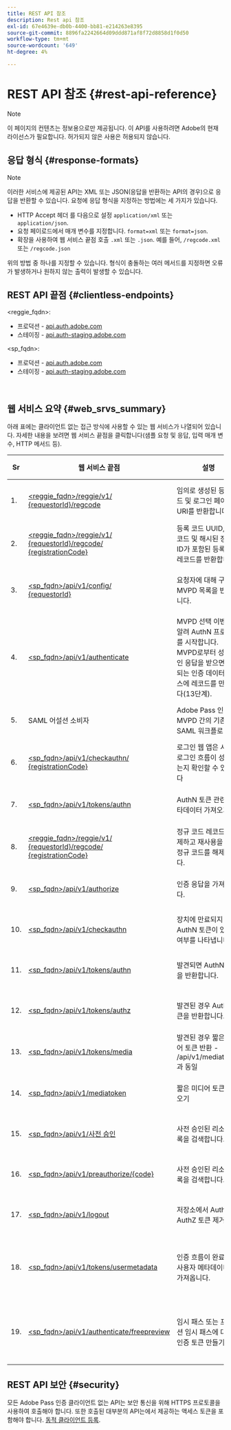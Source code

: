 ```yaml
---
title: REST API 참조
description: Rest api 참조
exl-id: 67e4639e-db0b-4400-bb81-e214263e8395
source-git-commit: 8896fa2242664d09ddd871af8f72d8858d1f0d50
workflow-type: tm+mt
source-wordcount: '649'
ht-degree: 4%

---
```


# REST API 참조 {#rest-api-reference}

>[!NOTE]
>
>이 페이지의 컨텐츠는 정보용으로만 제공됩니다. 이 API를 사용하려면 Adobe의 현재 라이선스가 필요합니다. 허가되지 않은 사용은 허용되지 않습니다.

## 응답 형식 {#response-formats}


>[!NOTE]
>
> 이러한 서비스에 제공된 API는 XML 또는 JSON(응답을 반환하는 API의 경우)으로 응답을 반환할 수 있습니다. 요청에 응답 형식을 지정하는 방법에는 세 가지가 있습니다.
>
>* HTTP Accept 헤더 를 다음으로 설정 `application/xml` 또는 `application/json`.
>* 요청 페이로드에서 매개 변수를 지정합니다. `format=xml` 또는 `format=json`.
>* 확장을 사용하여 웹 서비스 끝점 호출 `.xml` 또는 `.json`. 예를 들어, `/regcode.xml` 또는 `/regcode.json`
>
>위의 방법 중 하나를 지정할 수 있습니다. 형식이 충돌하는 여러 메서드를 지정하면 오류가 발생하거나 원하지 않는 출력이 발생할 수 있습니다.

## REST API 끝점 {#clientless-endpoints}

&lt;reggie_fqdn>:

* 프로덕션 - [api.auth.adobe.com](http://api.auth.adobe.com/)
* 스테이징 - [api.auth-staging.adobe.com](http://api.auth-staging.adobe.com/)

&lt;sp_fqdn>:

* 프로덕션 - [api.auth.adobe.com](http://api.auth.adobe.com/)
* 스테이징 - [api.auth-staging.adobe.com](http://api.auth-staging.adobe.com/)

</br>


## 웹 서비스 요약 {#web_srvs_summary}

아래 표에는 클라이언트 없는 접근 방식에 사용할 수 있는 웹 서비스가 나열되어 있습니다. 자세한 내용을 보려면 웹 서비스 끝점을 클릭합니다(샘플 요청 및 응답, 입력 매개 변수, HTTP 메서드 등).


| Sr | 웹 서비스 끝점 | 설명 | <!--[Diag.  </br>Ref](http://tve.helpdocsonline.com/api-reference-v2-test#illustration)-->. | 호스팅 위치 | 호출자 |
| --- | --- | --- | --- | --- | --- |
| 1. | [&lt;reggie_fqdn>/reggie/v1/  </br>  {requestorId}/regcode](/help/authentication/registration-code-request.md) | 임의로 생성된 등록 코드 및 로그인 페이지 URI를 반환합니다. | 2 | Adobe  </br>코드 서비스 등록 | 스마트 장치 |
| 2. | [&lt;reggie_fqdn>/reggie/v1/  </br>  {requestorId}/regcode/  </br>  {registrationCode}](/help/authentication/return-registration-record.md) | 등록 코드 UUID, 등록 코드 및 해시된 장치 ID가 포함된 등록 코드 레코드를 반환합니다. | 8 | Adobe  </br>코드 서비스 등록 | Adobe Pass 인증 |
| 3. | [&lt;sp_fqdn>/api/v1/config/  </br>  {requestorId}](/help/authentication/provide-mvpd-list.md) | 요청자에 대해 구성된 MVPD 목록을 반환합니다. | 5 | Adobe  </br>Adobe Pass  </br>인증  </br>서비스 | 로그인  </br>웹  </br>앱 |
| 4. | [&lt;sp_fqdn>/api/v1/authenticate](/help/authentication/initiate-authentication.md) | MVPD 선택 이벤트를 알려 AuthN 프로세스를 시작합니다. MVPD로부터 성공적인 응답을 받으면 조정되는 인증 데이터베이스에 레코드를 만듭니다(13단계). | 7 | Adobe  </br>Adobe Pass  </br>인증  </br>서비스 | 로그인  </br>웹  </br>앱 |
| 5. | SAML 어설션 소비자 | Adobe Pass 인증과 MVPD 간의 기존 SAML 워크플로 | 13 | Adobe Pass  </br>인증  </br>서비스 | Adobe Pass 인증 |
| 6. | [&lt;sp_fqdn>/api/v1/checkauthn/  </br>  {registrationCode}](/help/authentication/check-authentication-flow-by-second-screen-web-app.md) | 로그인 웹 앱은 시도한 로그인 흐름이 성공했는지 확인할 수 있습니다 |     | Adobe Pass  </br>인증   </br>서비스 | 로그인   </br>웹   </br>앱 |
| 7. | [&lt;sp_fqdn>/api/v1/tokens/authn](/help/authentication/retrieve-authentication-token.md) | AuthN 토큰 관련 메타데이터 가져오기 | 15 | Adobe Pass  </br>인증  </br>서비스 | 스마트 장치 |
| 8. | [&lt;reggie_fqdn>/reggie/v1/  </br>  {requestorId}/regcode/  </br>  {registrationCode}](/help/authentication/delete-registration-record.md) | 정규 코드 레코드를 삭제하고 재사용을 위해 정규 코드를 해제합니다. | 16 | Adobe  </br>코드 서비스 등록 | Adobe Pass 인증 |
| 9. | [&lt;sp_fqdn>/api/v1/authorize](/help/authentication/initiate-authorization.md) | 인증 응답을 가져옵니다. | 17 | Adobe Pass  </br>인증  </br>서비스 | 스마트 장치 |
| 10. | [&lt;sp_fqdn>/api/v1/checkauthn](/help/authentication/check-authentication-token.md) | 장치에 만료되지 않은 AuthN 토큰이 있는지 여부를 나타냅니다. |     | Adobe Pass  </br>인증  </br>서비스 | 스마트 장치 |
| 11. | [&lt;sp_fqdn>/api/v1/tokens/authn](/help/authentication/retrieve-authentication-token.md) | 발견되면 AuthN 토큰을 반환합니다. |     | Adobe Pass  </br>인증  </br>서비스 | 스마트 장치 |
| 12. | [&lt;sp_fqdn>/api/v1/tokens/authz](/help/authentication/retrieve-authorization-token.md) | 발견된 경우 AuthZ 토큰을 반환합니다. |     | Adobe Pass  </br>인증  </br>서비스 | 스마트 장치 |
| 13. | [&lt;sp_fqdn>/api/v1/tokens/media](/help/authentication/obtain-short-media-token.md) | 발견된 경우 짧은 미디어 토큰 반환 - /api/v1/mediatoken과 동일 |     | Adobe Pass  </br>인증  </br>서비스 | 스마트 장치 |
| 14. | [&lt;sp_fqdn>/api/v1/mediatoken](/help/authentication/obtain-short-media-token.md) | 짧은 미디어 토큰 가져오기 |     | Adobe Pass  </br>인증  </br>서비스 | 스마트 장치 |
| 15. | [&lt;sp_fqdn>/api/v1/사전 승인](/help/authentication/retrieve-list-of-preauthorized-resources.md) | 사전 승인된 리소스 목록을 검색합니다. |     | Adobe Pass  </br>인증  </br>서비스 | 스마트 장치 |
| 16. | [&lt;sp_fqdn>/api/v1/preauthorize/{code}](/help/authentication/retrieve-list-of-preauthorized-resources-by-second-screen-web-app.md) | 사전 승인된 리소스 목록을 검색합니다. |     | Adobe Pass  </br>인증  </br>서비스 | 로그인 웹 앱 |
| 17. | [&lt;sp_fqdn>/api/v1/logout](/help/authentication/initiate-logout.md) | 저장소에서 AuthN 및 AuthZ 토큰 제거 |     | Adobe Pass  </br>인증   </br>서비스 | 스마트 장치 |
| 18. | [&lt;sp_fqdn>/api/v1/tokens/usermetadata](/help/authentication/user-metadata.md) | 인증 흐름이 완료된 후 사용자 메타데이터를 가져옵니다. | 해당 사항 없음 | 해당 사항 없음 | 스마트 장치 |
| 19. | [&lt;sp_fqdn>/api/v1/authenticate/freepreview](/help/authentication/free-preview-for-temp-pass-and-promotional-temp-pass.md) | 임시 패스 또는 프로모션 임시 패스에 대한 인증 토큰 만들기 | 해당 사항 없음 | Adobe Pass  </br>인증  </br>서비스 | 스마트 장치 |


## REST API 보안 {#security}

모든 Adobe Pass 인증 클라이언트 없는 API는 보안 통신을 위해 HTTPS 프로토콜을 사용하여 호출해야 합니다. 또한 호출된 대부분의 API는에서 제공하는 액세스 토큰을 포함해야 합니다. [동적 클라이언트 등록](/help/authentication/dynamic-client-registration.md).
